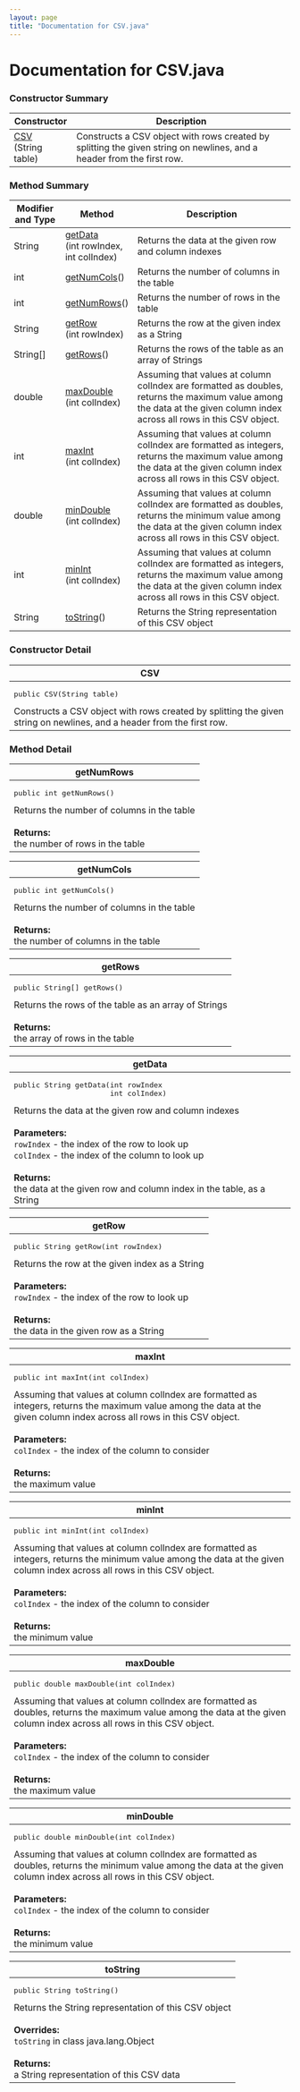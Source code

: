 ```yaml
---
layout: page
title: "Documentation for CSV.java"
---
```

# Documentation for CSV.java

### Constructor Summary
<table class="table table-striped">
<thead>
  <tr>
    <th>Constructor</th><th>Description</th>
  </tr>
</thead>
<tr>
<td class="monospace"><a href="#constr">CSV</a><br>(String table)</td><td>Constructs a CSV object with rows created by splitting the given string on newlines, and a header from the first row.</td>
</tr>
</table>

### Method Summary
<table class="table table-striped">
<thead>
  <tr>
    <th>Modifier and Type</th><th>Method</th><th>Description</th>
  </tr>
</thead>
<tr>
<td class="monospace">String</td><td class="monospace"><a href="#getData">getData</a><br>(int rowIndex,<br>int colIndex)</td><td>Returns the data at the given row and column indexes</td>
</tr>
<tr>
<td class="monospace">int</td><td class="monospace"><a href="#getNumCols">getNumCols</a>()</td><td>Returns the number of columns in the table</td>
</tr>
<tr>
<td class="monospace">int</td><td class="monospace"><a href="#getNumRows">getNumRows</a>()</td><td>Returns the number of rows in the table</td>
</tr>
<tr>
<td class="monospace">String</td><td class="monospace"><a href="#getRow">getRow</a><br>(int rowIndex)</td><td>Returns the row at the given index as a String</td>
</tr>
<tr>
<td class="monospace">String[]</td><td class="monospace"><a href="#getRows">getRows</a>()</td><td>Returns the rows of the table as an array of Strings</td>
</tr>
<tr>
<td class="monospace">double</td><td class="monospace"><a href="#maxDouble">maxDouble</a><br>(int colIndex)</td><td>Assuming that values at column colIndex are formatted as doubles, returns the maximum value among the data at the given column index across all rows in this CSV object.</td>
</tr>
<tr>
<td class="monospace">int</td><td class="monospace"><a href="#maxInt">maxInt</a><br>(int colIndex)</td><td>Assuming that values at column colIndex are formatted as integers, returns the maximum value among the data at the given column index across all rows in this CSV object.</td>
</tr>
<tr>
<td class="monospace">double</td><td class="monospace"><a href="#minDouble">minDouble</a><br>(int colIndex)</td><td>Assuming that values at column colIndex are formatted as doubles, returns the minimum value among the data at the given column index across all rows in this CSV object.</td>
</tr>
<tr>
<td class="monospace">int</td><td class="monospace"><a href="#minInt">minInt</a><br>(int colIndex)</td><td>Assuming that values at column colIndex are formatted as integers, returns the maximum value among the data at the given column index across all rows in this CSV object.</td>
</tr>
<tr>
<td class="monospace">String</td><td class="monospace"><a href="#toString">toString</a>()</td><td>Returns the String representation of this CSV object</td>
</tr>
</table>


### Constructor Detail

<a id="constr"></a>
<table class="table table-striped">
<thead>
  <tr>
    <th>CSV</th>
  </tr>
</thead>
<tr>
  <td><pre>public CSV(String table)</pre>Constructs a CSV object with rows created by splitting the given string on newlines, and a header from the first row.</td>
</tr>
</table>

### Method Detail

<a id="getNumRows"></a>
<table class="table table-striped">
<thead>
  <tr>
    <th>getNumRows</th>
  </tr>
</thead>
<tr>
  <td><pre>public int getNumRows()</pre>Returns the number of columns in the table<br><br><b>Returns:</b><br>the number of rows in the table</td>
</tr>
</table>

<a id="getNumCols"></a>
<table class="table table-striped">
<thead>
  <tr>
    <th>getNumCols</th>
  </tr>
</thead>
<tr>
  <td><pre>public int getNumCols()</pre>Returns the number of columns in the table<br><br><b>Returns:</b><br>the number of columns in the table</td>
</tr>
</table>

<a id="getRows"></a>
<table class="table table-striped">
<thead>
  <tr>
    <th>getRows</th>
  </tr>
</thead>
<tr>
  <td><pre>public String[] getRows()</pre>Returns the rows of the table as an array of Strings<br><br><b>Returns:</b><br>the array of rows in the table</td>
</tr>
</table>

<a id="getData"></a>
<table class="table table-striped">
<thead>
  <tr>
    <th>getData</th>
  </tr>
</thead>
<tr>
  <td><pre>public String getData(int rowIndex<br>                      int colIndex)</pre>Returns the data at the given row and column indexes<br><br><b>Parameters:</b><br><code>rowIndex</code> - the index of the row to look up<br><code>colIndex</code> - the index of the column to look up<br><br><b>Returns:</b><br>the data at the given row and column index in the table, as a String</td>
</tr>
</table>

<a id="getRow"></a>
<table class="table table-striped">
<thead>
  <tr>
    <th>getRow</th>
  </tr>
</thead>
<tr>
  <td><pre>public String getRow(int rowIndex)</pre>Returns the row at the given index as a String<br><br><b>Parameters:</b><br><code>rowIndex</code> - the index of the row to look up<br><br><b>Returns:</b><br>the data in the given row as a String</td>
</tr>
</table>

<a id="maxInt"></a>
<table class="table table-striped">
<thead>
  <tr>
    <th>maxInt</th>
  </tr>
</thead>
<tr>
  <td><pre>public int maxInt(int colIndex)</pre>Assuming that values at column colIndex are formatted as integers, returns the maximum value among the data at the given column index across all rows in this CSV object.<br><br><b>Parameters:</b><br><code>colIndex</code> - the index of the column to consider<br><br><b>Returns:</b><br>the maximum value</td>
</tr>
</table>

<a id="minInt"></a>
<table class="table table-striped">
<thead>
  <tr>
    <th>minInt</th>
  </tr>
</thead>
<tr>
  <td><pre>public int minInt(int colIndex)</pre>Assuming that values at column colIndex are formatted as integers, returns the minimum value among the data at the given column index across all rows in this CSV object.<br><br><b>Parameters:</b><br><code>colIndex</code> - the index of the column to consider<br><br><b>Returns:</b><br>the minimum value</td>
</tr>
</table>

<a id="maxDouble"></a>
<table class="table table-striped">
<thead>
  <tr>
    <th>maxDouble</th>
  </tr>
</thead>
<tr>
  <td><pre>public double maxDouble(int colIndex)</pre>Assuming that values at column colIndex are formatted as doubles, returns the maximum value among the data at the given column index across all rows in this CSV object.<br><br><b>Parameters:</b><br><code>colIndex</code> - the index of the column to consider<br><br><b>Returns:</b><br>the maximum value</td>
</tr>
</table>

<a id="minDouble"></a>
<table class="table table-striped">
<thead>
  <tr>
    <th>minDouble</th>
  </tr>
</thead>
<tr>
  <td><pre>public double minDouble(int colIndex)</pre>Assuming that values at column colIndex are formatted as doubles, returns the minimum value among the data at the given column index across all rows in this CSV object.<br><br><b>Parameters:</b><br><code>colIndex</code> - the index of the column to consider<br><br><b>Returns:</b><br>the minimum value</td>
</tr>
</table>

<a id="toString"></a>
<table class="table table-striped">
<thead>
  <tr>
    <th>toString</th>
  </tr>
</thead>
<tr>
  <td><pre>public String toString()</pre>Returns the String representation of this CSV object<br><br><b>Overrides:</b><br><code>toString</code> in class java.lang.Object<br><br><b>Returns:</b><br>a String representation of this CSV data</td>
</tr>
</table>